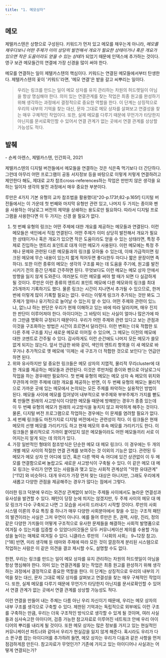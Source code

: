 ```yaml
---
title: "1. 메모상자"
---
```


## 메모

제텔카스텐은 상향으로 구성된다. 키워드가 먼저 있고 메모를 채우는게 아니라, *메모를 채우다보니 어떤 주제가 이미 상당히 발전해서 개요가 필요한 상태이거나 혹은 개요가 있으면 작은 도움이라도 얻을 수 있는 상태*가 되었기 때문에 인덱스에 추가하는 것이다. 영구 보관 메모들간의 연결에 가장 신경을 많이 써야 한다.

메모를 연결하는 일이 제텔카스텐의 핵심이다. 키워드는 연결된 메모들에서부터 탄생한다. 제텔카스텐의 꽃이 '키워드'라면, '메모 연결'은 밭을 갈고 씨뿌리는 일이다.

> 우리는 링크를 만드는 일이 메모 상자를 유지 관리하는 차원의 허드렛일이 아님을 항상 명심해야 한다. 의미 있는 연결관계를 찾는 작업은 최종 원고를 완성하기 위해 생각하는 과정에서 결정적으로 중요한 역할을 한다. 이 단계는 상징적으로 우리의 내부의 기억을 찾는 대신, 문자 그대로 메모 상자를 살펴보고 연결성을 찾는 매우 구체적인 작업이다. 또한, 실제 메모를 다루기 때문에 무언가가 타당한지 아닌지를 문서로확인할 수 있어서 연결 관계가 없는 곳에서 연결 관계를 상상할 가능성도 적다.


## 발췌

\- 숀케 아렌스, 제텔카스텐, 인간희극, 2021

제텔카스텐의 디지털 버전들에서 메모들을 연결하는 것은 식은죽 먹기보다 더 간단하다. 그런데 아무리 어떤 프로그램이 공동 서지정보 등을 바탕으로 이렇게 저렇게 연결하려고 제안한다 해도, 제대로 교차 참조cross-references하는 작업은 만만치 않은 생각을 요하는 일이자 생각의 발전 과정에서 매우 중요한 부분이다.

루만은 4가지 기본 유형의 교차 참조법을 활용했다[^20-p.173f;82-p.165f] 디지털 버전들에서는 이 가운데 첫 번째와 마지막 유형만 관련 있고, 나머지 두 가지는 종이와 펜을 사용하는 아날로그 버전의 제약을 상쇄하는 용도로만 필요하다. 따라서 디지털 프로그램을 사용한다면 이 두 가지는 신경 쓸 필요가 없다.

1. 첫 번째 유형의 링크는 어떤 주제에 대한 개요를 제공하는 메모들과 연결된다. 이런 메모들은 색인에서 직접 연결된다. 어떤 주제가 이미 상당히 발전해서 개요가 필요한 상태이거나 혹은 개요가 있으면 작은 도움이라도 얻을 수 있는 상태라면, 특정 주제로 진입하는 엔트리 포인트로 대개 이런 메모가 사용된다. 이런 메모에는 특정 주제나 문제와 관련된 다른 메모들과의 링크를 모아둘 수 있는데, 이때 가급적이면 링크된 메모에 무슨 내용이 있는지 짧게 적어두면 좋다(한두 마디나 짧은 문장이면 족하다). 또한 이런 종류의 메모는 생각의 구조를 짜는 데 도움을 주기에, 원고를 발전시키기 전의 중간 단계로 간주하면 된다. 무엇보다도 이런 메모는 메모 상자 안에서 방향을 잃지 않게 도와준다. 여러분도 이런 메모를 써야 할 때가 되면 다 실감하게 될 것이다. 루만은 이런 종류의 엔트리 포인트 메모에 다른 메모와의 링크를 최대 25개까지 기록하기도 했다. 물론 링크는 시간이 지나면서 추가될 수 있으므로, 한꺼번에 이렇게 많이 기록할 필요는 없다. 우리는 이렇게 링크가 추가되는 것만 봐도 그 주제가 얼마나 유기적으로 늘어날 수 있는지 알 수 있다. 어떤 주제와 관련이 있느냐, 없느냐 하는 판단은 우리가 현재 이해하고 있는 바에 따라 달라지며, 매우 진지한 판단이 이루어져야 한다. 아이디어는 그 바탕이 되는 사실이 얼마나 많은가에 따라 그만큼 명확히 규정되기 때문이다. 우리가 어떤 주제와 관련 있다고 보는 관점과 이것을 구조화하는 방법은 시간이 흐르면서 달라진다. 이런 변화는 더욱 적합한 또 다른 주제 구조를 지닌 새로운 메모로 이어질 수 있으며, 그 메모는 이전의 메모에 대한 코멘트로 간주될 수 있다. 감사하게도 이런 순간에도 나머지 모든 메모가 쓸모없게 되지는 않는다. 앞서 언급한 바와 같이, 색인의 엔트리 항목을 이 새 메모로 바꾸거나 추가적으로 옛 메모에 '이제는 새 구조가 더 적합한 것으로 보인다'는 언급만 하면 된다.
2. 위와 유사하지만 덜 중요한 링크들은 메모 상자의 지엽적, 물리적 무리cluster에 대한 개요를 제공하는 메모들과 관련된다. 이것은 루만처럼 종이와 펜으로 아날로그식 작업을 하는 경우에만 필요하다. 첫 번째 유형의 메모는 메모 상자 속 메모의 위치와 무관하게 어떤 주제에 대한 개요를 제공하는 반면, 이 두 번째 유형의 메모는 물리적으로 가까운 곳에 있는 메모에서 논의되는 모든 주제를 파악하는 실용적인 방법이 된다. 메모들 사이에 메모를 집어넣어 내부적으로 부주제와 부부주제가 가지를 뻗도록 만들면 원래의 사고방식이 다양한 메모들 때문에 방해받는 경우가 종종 있는데 이 두 번째 유형의 메모가 원래의 사고방식을 놓치지 않고 파악하게 해주는 것이다. 물론, 디지털 버전 프로그램으로 작업하는 경우에는 이 문제를 염려할 필요가 없다.
3. 세 번째 링크들도 마찬가지로 디지털 버전에서는 관련성이 적다. 이 링크들은 현재 메모의 선행 메모를 가리키기도 하고 현재 메모의 후속 메모를 가리키기도 한다. 이 링크들은 물리적으로 가까이 붙어있지 않은 메모들이라도 어떤 메모들끼리 서로 이어지는지 알게 되는 데 의의가 있다.
4. 가장 일반적인 형태의 참조방식은 단순한 메모 대 메모 링크다. 이 경우에는 두 개의 개별 메모 사이의 적절한 연결 관계를 보여주는 것 이외의 기능은 없다. 관련된 두 메모가 메모 상자 안 어디에 있건, 혹은 다른 맥락 속 어디에 있건 상관없이 이 두 메모를 연결함으로써 놀랍고도 새로운 사고방식이 구축될 수 있다. 이 같은 메모 대 메모 링크는 우리가 안면 있는 사람들과 맺고 있는 사회적 관계상의 "약한 유대관계"[^112] 와 비슷하다. 대개 우리가 가장 먼저 찾는 대상은 아니지만, 그래도 우리에게 새롭고 다양한 관점을 제공해주는 경우가 많다는 점에서 그렇다.

이러한 링크 덕분에 우리는 외견상 관계없이 보이는 주제들 사이에서도 놀라운 연결성과 유사성을 발견할 수 있다. 패턴이 당장 눈에 띄지는 않겠지만, 두 주제 사이의 메모 대 메모 링크가 다수 구축되고 나면 그 모습을 서서히 드러내기 시작할 것이다. 루만의 사회 시스템 이론의 주요 특징 중 하나가 매우 다양한 사회분야에서 찾을 수 있는 구조적 패턴의 발견이라는 사실은 그저 우연이 아니다. 예를 들어 루만은 돈, 권력, 사랑, 진리, 정의 같은 다양한 가치들이 어떻게 구조적으로 유사한 문제들을 해결하는 사회적 발명품으로 여겨질 수 있는지를 입증할 수 있었다(이것들은 모두 커뮤니케이션 제의를 수용할 가능성을 높이는 매체로 여겨질 수 있다. 니클라스 루만의 『사회의 사회』 9~12장 참고).[^18] 반면, 미리 생각해 둔 테마와 주제에 따라 모든 것이 깔끔하게 분리된 시스템으로 작업하는 사람은 이 같은 의견을 결코 제시할 수도, 설명할 수도 없다.

한편, 우리는 링크를 만드는 일이 메모 상자를 유지 관리하는 차원의 허드렛일이 아님을 항상 명심해야 한다. 의미 있는 연결관계를 찾는 작업은 최종 원고를 완성하기 위해 생각하는 과정에서 결정적으로 중요한 역할을 한다. 이 단계는 상징적으로 우리의 내부의 기억을 찾는 대신, 문자 그대로 메모 상자를 살펴보고 연결성을 찾는 매우 구체적인 작업이다. 또한, 실제 메모를 다루기 때문에 무언가가 타당한지 아닌지를 문서로확인할 수 있어서 연결 관계가 없는 곳에서 연결 관계를 상상할 가능성도 적다.

이런 연결을 만들어 내는 주체는 다름 아닌 우리 자신이기 때문에, 우리는 메모 상자의 내부 구조를 생각으로 구축할 수 있다. 제한된 기억과는 독립적으로 외부에도 이런 구조를 구축하는 만큼, 우리는 더욱 구조적인 방식으로 생각할 수 있게 될 것이며, 여러 사실들과 심사숙고한 아이디어, 검증 가능한 참고자료로 이루어진 네트워크 안에 우리 아이디어의 뿌리를 내리게 될 것이다. 또한 메모 상자는 많은 정보를 가지고 있는 현실적인 커뮤니케이션 파트너와 같아서 우리가 현실감을 잃지 않게 해준다. 혹시라도 우리가 다소 뜬구름 잡는 아이디어를 추가하려 들면, 메모 상자는 우리가 다음과 같은 사항을 먼저 점검하게끔 만든다. 참고자료가 무엇인가? 기존에 가지고 있는 아이디어나 사실과는 어떻게 연결되는가?